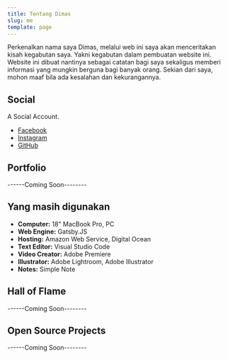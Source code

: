 ```yaml
---
title: Tentang Dimas
slug: me
template: page
---
```


Perkenalkan nama saya Dimas, melalui web ini saya akan menceritakan kisah kegabutan saya. Yakni kegabutan dalam pembuatan website ini. Website ini dibuat nantinya sebagai catatan bagi saya sekaligus memberi informasi yang mungkin berguna bagi banyak orang. Sekian dari saya, mohon maaf bila ada kesalahan dan kekurangannya.

## Social

A Social Account.

- [Facebook](https://facebook.com/sakithatiteam)
- [Instagram](http://instagram.com/dmasetiawan23)
- [GitHub](https://github.com/pegan3)

## Portfolio

------Coming Soon--------

## Yang masih digunakan

- **Computer:** 18" MacBook Pro, PC
- **Web Engine:** Gatsby.JS
- **Hosting:** Amazon Web Service, Digital Ocean
- **Text Editor:** Visual Studio Code
- **Video Creator:** Adobe Premiere
- **Illustrator:** Adobe Lightroom, Adobe Illustrator
- **Notes:** Simple Note


## Hall of Flame

------Coming Soon--------

## Open Source Projects

------Coming Soon--------

